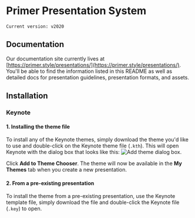 # Primer Presentation System

`Current version: v2020`

## Documentation
Our documentation site currently lives at [https://primer.style/presentations/](https://primer.style/presentations/). You'll be able to find the information listed in this README as well as detailed docs for presentation guidelines, presentation formats, and assets.
## Installation
### Keynote
#### 1. Installing the theme file
To install any of the Keynote themes, simply download the theme you'd like to use and double-click on the Keynote theme file (`.kth`). This will open Keynote with the dialog box that looks like this: ![Add theme dialog box](https://user-images.githubusercontent.com/10384315/53050337-f50e6c00-344d-11e9-9c56-d5f3e51b19c3.png).

Click **Add to Theme Chooser**. The theme will now be available in the **My Themes** tab when you create a new presentation.

#### 2. From a pre-existing presentation
To install the theme from a pre-existing presentation, use the Keynote template file, simply download the file and double-click the Keynote file (`.key`) to open.
